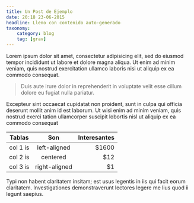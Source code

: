 ```yaml
---
title: Un Post de Ejemplo
date: 20:18 23-06-2015
headline: Lleno con contenido auto-generado
taxonomy:
    category: blog
    tag: [grav]
---
```


Lorem ipsum dolor sit amet, consectetur adipisicing elit, sed do eiusmod tempor incididunt ut labore et dolore magna aliqua. Ut enim ad minim veniam, quis nostrud exercitation ullamco laboris nisi ut aliquip ex ea commodo consequat.

 > Duis aute irure dolor in reprehenderit in voluptate velit esse cillum dolore eu fugiat nulla pariatur.

 Excepteur sint occaecat cupidatat non proident, sunt in culpa qui officia deserunt mollit anim id est laborum. Ut wisi enim ad minim veniam, quis nostrud exerci tation ullamcorper suscipit lobortis nisl ut aliquip ex ea commodo consequat

| Tablas   |      Son      |  Interesantes |
|----------|:-------------:|--------------:|
| col 1 is |  left-aligned | $1600 		   |
| col 2 is |    centered   |   $12         |
| col 3 is | right-aligned |    $1 		   |

Typi non habent claritatem insitam; est usus legentis in iis qui facit eorum claritatem. Investigationes demonstraverunt lectores legere me lius quod ii legunt saepius.
